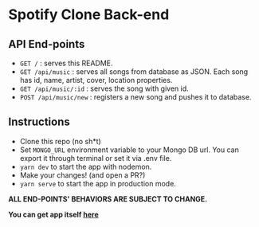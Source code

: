 # Spotify Clone Back-end

## API End-points

- `GET /` : serves this README.
- `GET /api/music` : serves all songs from database as JSON. Each song has id, name, artist, cover, location properties.
- `GET /api/music/:id` : serves the song with given id.
- `POST /api/music/new` : registers a new song and pushes it to database.

## Instructions

- Clone this repo (no sh\*t)
- Set `MONGO_URL` environment variable to your Mongo DB url. You can export it through terminal or set it via .env file.
- `yarn dev` to start the app with nodemon.
- Make your changes! (and open a PR?)
- `yarn serve` to start the app in production mode.

**ALL END-POINTS' BEHAVIORS ARE SUBJECT TO CHANGE.**

**You can get app itself [here](https://github.com/iakindev/spotify-clone)**
